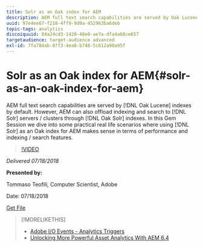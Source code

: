 ```yaml
---
title: Solr as an Oak index for AEM
description: AEM full text search capabilities are served by Oak Lucene indexes by default. However AEM can also offload indexing and search to Solr servers / clusters through Oak Solr indexes. In this Gem Session we dive into some practical real life scenarios where using Solr as an Oak index for AEM makes sense in terms of performance and indexing / search features.
uuid: 97e4ee67-f218-4ff9-9d9a-452963ba6deb
topic-tags: analytics
discoiquuid: 84a24cd3-1420-48e0-ae7a-dfa4a68ce657
targetaudience: target-audience advanced
exl-id: 7fa784ab-07f3-4ea8-b748-5c612a90a95f
---
```

# Solr as an Oak index for AEM{#solr-as-an-oak-index-for-aem}

AEM full text search capabilities are served by [!DNL Oak Lucene] indexes by default. However, AEM can also offload indexing and search to [!DNL Solr] servers / clusters through [!DNL Oak Solr] indexes. In this Gem Session we dive into some practical real life scenarios where using [!DNL Solr] as an Oak index for AEM makes sense in terms of performance and indexing / search features.

>[!VIDEO](https://video.tv.adobe.com/v/23023/?quality=9)

*Delivered 07/18/2018*

**Presented by:**

Tommaso Teofili, Computer Scientist, Adobe

Date: 07/18/2018

[Get File](assets/aem-gems-solr-oakaem-071818.pdf)

<!--
[Get back to the Overview](https://helpx.adobe.com/experience-manager/kt/eseminars/gems/aem-index.html)
-->

>[!MORELIKETHIS]
>
>* [Adobe I/O Events - Analytics Triggers](aem-analytics-triggers.md)
>* [Unlocking More Powerful Asset Analytics With AEM 6.4](https://helpx.adobe.com/experience-manager/kt/eseminars/experience-insider/exp-asset-analytics-64.html)

<!-- wrong link, needs to be replaced. removed for now:
>* [Getting the most out of digital interactions with AEM and Analytics](https://helpx.adobe.com/experience-manager/kt/eseminars/ask-the-expert/aem-getting-the-most-out-of-digital-interactions-with-aem-and-analytics.html) 
-->
